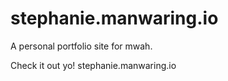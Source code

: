 # stephanie.manwaring.io

A personal portfolio site for mwah.

Check it out yo! stephanie.manwaring.io
